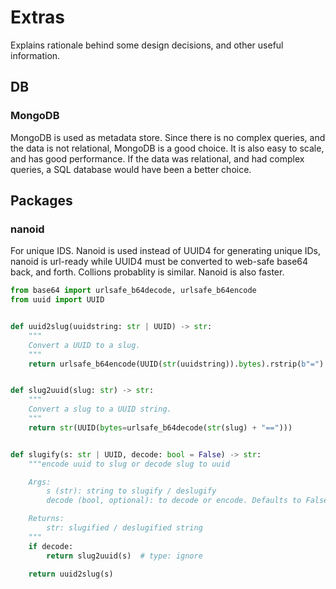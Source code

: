 # Extras
Explains rationale behind some design decisions, and other useful information.

## DB
### MongoDB
MongoDB is used as metadata store. Since there is no complex queries, and the data is not relational, MongoDB is a good choice. It is also easy to scale, and has good performance. If the data was relational, and had complex queries, a SQL database would have been a better choice. 

## Packages
### nanoid
For unique IDS. Nanoid is used instead of UUID4 for generating unique IDs, nanoid is url-ready while UUID4 must be converted to web-safe base64 back, and forth. Collions probablity is similar. Nanoid is also faster.
```Python
from base64 import urlsafe_b64decode, urlsafe_b64encode
from uuid import UUID


def uuid2slug(uuidstring: str | UUID) -> str:
    """
    Convert a UUID to a slug.
    """
    return urlsafe_b64encode(UUID(str(uuidstring)).bytes).rstrip(b"=").decode("ascii")


def slug2uuid(slug: str) -> str:
    """
    Convert a slug to a UUID string.
    """
    return str(UUID(bytes=urlsafe_b64decode(str(slug) + "==")))


def slugify(s: str | UUID, decode: bool = False) -> str:
    """encode uuid to slug or decode slug to uuid

    Args:
        s (str): string to slugify / deslugify
        decode (bool, optional): to decode or encode. Defaults to False.

    Returns:
        str: slugified / deslugified string
    """
    if decode:
        return slug2uuid(s)  # type: ignore

    return uuid2slug(s)
```